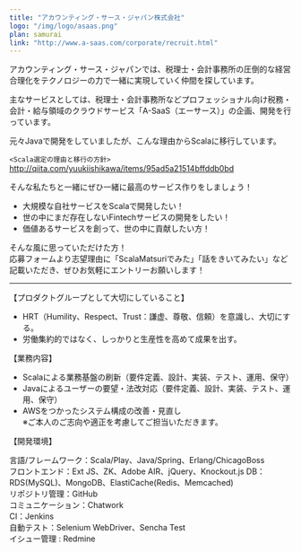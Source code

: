 ```yaml
---
title: "アカウンティング・サース・ジャパン株式会社"
logo: "/img/logo/asaas.png"
plan: samurai
link: "http://www.a-saas.com/corporate/recruit.html"
---
```

アカウンティング・サース・ジャパンでは、税理士・会計事務所の圧倒的な経営合理化をテクノロジーの力で一緒に実現していく仲間を探しています。

主なサービスとしては、税理士・会計事務所などプロフェッショナル向け税務・会計・給与領域のクラウドサービス「A-SaaS（エーサース）」の企画、開発を行っています。

元々Javaで開発をしていましたが、こんな理由からScalaに移行しています。

`<Scala選定の理由と移行の方針>`
http://qiita.com/yuukiishikawa/items/95ad5a21514bffddb0bd

そんな私たちと一緒にぜひ一緒に最高のサービス作りをしましょう！

- 大規模な自社サービスをScalaで開発したい！
- 世の中にまだ存在しないFintechサービスの開発をしたい！
- 価値あるサービスを創って、世の中に貢献したい方！

そんな風に思っていただけた方！  
応募フォームより志望理由に「ScalaMatsuriでみた」「話をきいてみたい」など記載いただき、ぜひお気軽にエントリーお願いします！


---------------------------------------------------------------------------------------------------------
【プロダクトグループとして大切にしていること】

- HRT（Humility、Respect、Trust：謙虚、尊敬、信頼）を意識し、大切にする。
- 労働集約的ではなく、しっかりと生産性を高めて成果を出す。

【業務内容】

- Scalaによる業務基盤の刷新（要件定義、設計、実装、テスト、運用、保守）
- Javaによるユーザーの要望・法改対応（要件定義、設計、実装、テスト、運用、保守）
- AWSをつかったシステム構成の改善・見直し  
※ご本人のご志向や適正を考慮してご担当いただきます。

【開発環境】

言語/フレームワーク：Scala/Play、Java/Spring、Erlang/ChicagoBoss  
フロントエンド：Ext JS、ZK、Adobe AIR、jQuery、Knockout.js
DB：RDS(MySQL)、MongoDB、ElastiCache(Redis、Memcached)  
リポジトリ管理：GitHub  
コミュニケーション：Chatwork  
CI：Jenkins  
自動テスト：Selenium WebDriver、Sencha Test  
イシュー管理 : Redmine